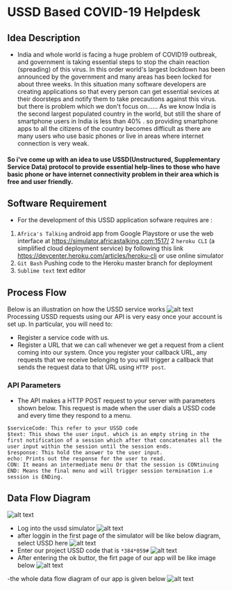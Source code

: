 # USSD Based COVID-19 Helpdesk 

## Idea Description

- India and whole world is facing a huge problem of COVID19 outbreak, and government is taking essential steps to stop the chain reaction (spreading) of this virus. In this order world's largest lockdown has been announced by the government and many areas has been locked for about three weeks.
In this situation many software developers are creating applications so that every person can get essential sevices at their doorsteps and notify them to take precautions against this virus.
but there is problem which we don't focus on......
As we know India is the second largest populated country in the world, but still the share of smartphone users in India is less than 40% .
so providing smartphone apps to all the citizens of the country becomes difficult as there are many users who use basic phones or live in areas where internet connection is very weak.
#### So i've come up with an idea to use USSD(Unstructured, Supplementary Service Data) protocol to provide essential help-lines to those who have basic phone or have internet connectivity problem in their area which is free and user friendly.

## Software Requirement

- For the development of this USSD application sofware requires are :

1. `Africa's Talking` android app from Google Playstore or use the web interface at https://simulator.africastalking.com:1517/
2  `heroku CLI` (a simplified cloud deployment service) by following this link https://devcenter.heroku.com/articles/heroku-cli or use online simulator
3. `Git Bash` Pushing code to the Heroku master branch for deployment
4. `Sublime text` text editor

## Process Flow

Below is an illustration on how the USSD service works
![alt text](https://github.com/nishant8509/ussd-covid19-app/blob/master/process.jpg)
Processing USSD requests using our API is very easy once your account is set up. In particular, you will need to:

- Register a service code with us.
- Register a URL that we can call whenever we get a request from a client coming into our system.
Once you register your callback URL, any requests that we receive belonging to you will trigger a callback that sends the request data to that URL using `HTTP post`.

### API Parameters

- The API makes a HTTP POST request to your server with parameters shown below. This request is made when the user dials a USSD code and every time they respond to a menu.

```$sessionId: This generates a unique value when the session starts and sent every time a mobile subscriber response has been received.
$serviceCode: This refer to your USSD code
$text: This shows the user input. which is an empty string in the first notification of a session which after that concatenates all the user input within the session until the session ends.
$response: This hold the answer to the user input.
echo: Prints out the response for the user to read.
CON: It means an intermediate menu Or that the session is CONtinuing
END: Means the final menu and will trigger session termination i.e session is ENDing.
```

## Data Flow Diagram

![alt text](https://github.com/nishant8509/ussd-covid19-app/blob/master/flow.png)
- Log into the ussd simulator
![alt text](https://github.com/nishant8509/ussd-covid19-app/blob/master/simulator-login.jpg)
- after loggin in the first page of the simulator will be like below diagram, select USSD here
![alt text](https://github.com/nishant8509/ussd-covid19-app/blob/master/simulator-page.jpg)
- Enter our project USSD code that is  `*384*059#`
![alt text](https://github.com/nishant8509/ussd-covid19-app/blob/master/code-run.jpg)
- After entering the ok buttor, the firt page of our app will be like image below
![alt text](https://github.com/nishant8509/ussd-covid19-app/blob/master/welcome.jpg)

-the whole data flow diagram of our app is given below
![alt text](https://github.com/nishant8509/ussd-covid19-app/blob/master/flow-diagram.png)





